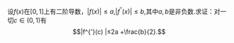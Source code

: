 设$f(x)$在$[0,1]$上有二阶导数，$|f(x)|≤a$,$|f^{''}(x)|≤b$,其中$a,b$是非负数.求证：对一切$c \in (0,1)$有$$|f^{'}(c) |≤2a +\frac{b}{2}.$$


